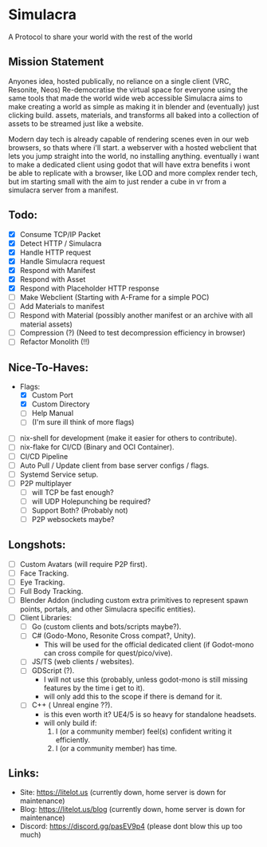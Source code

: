# Simulacra
A Protocol to share your world with the rest of the world

## Mission Statement
Anyones idea, hosted publically, no reliance on a single client (VRC, Resonite, Neos)
Re-democratise the virtual space for everyone using the same tools that made the world wide web accessible
Simulacra aims to make creating a world as simple as making it in blender and (eventually) just clicking build.
assets, materials, and transforms all baked into a collection of assets to be streamed just like a website.

Modern day tech is already capable of rendering scenes even in our web browsers, so thats where i'll start.
a webserver with a hosted webclient that lets you jump straight into the world, no installing anything.
eventually i want to make a dedicated client using godot that will have extra benefits i wont be able to
replicate with a browser, like LOD and more complex render tech, but im starting small with the aim to just
render a cube in vr from a simulacra server from a manifest.

## Todo:
- [x] Consume TCP/IP Packet
- [x] Detect HTTP / Simulacra
- [x] Handle HTTP request
- [x] Handle Simulacra request
- [x] Respond with Manifest
- [x] Respond with Asset
- [x] Respond with Placeholder HTTP response
- [ ] Make Webclient (Starting with A-Frame for a simple POC)
- [ ] Add Materials to manifest
- [ ] Respond with Material (possibly another manifest or an archive with all material assets)
- [ ] Compression (?) (Need to test decompression efficiency in browser)
- [ ] Refactor Monolith (!!)

## Nice-To-Haves:
- Flags: 
  - [x] Custom Port
  - [x] Custom Directory
  - [ ] Help Manual
  - [ ] (I'm sure ill think of more flags)

- [ ] nix-shell for development (make it easier for others to contribute).
- [ ] nix-flake for CI/CD (Binary and OCI Container).
- [ ] CI/CD Pipeline
- [ ] Auto Pull / Update client from base server configs / flags.
- [ ] Systemd Service setup.
- [ ] P2P multiplayer
  - [ ] will TCP be fast enough?
  - [ ] will UDP Holepunching be required?
  - [ ] Support Both? (Probably not)
  - [ ] P2P websockets maybe?

## Longshots:
- [ ] Custom Avatars (will require P2P first).
- [ ] Face Tracking.
- [ ] Eye Tracking.
- [ ] Full Body Tracking.
- [ ] Blender Addon (including custom extra primitives to represent spawn points, portals, and other Simulacra specific entities).
- [ ] Client Libraries:
  - [ ] Go (custom clients and bots/scripts maybe?).
  - [ ] C# (Godo-Mono, Resonite Cross compat?, Unity).
    - This will be used for the official dedicated client (if Godot-mono can cross compile for quest/pico/vive).
  - [ ] JS/TS (web clients / websites).
  - [ ] GDScript (?).
    - I will not use this (probably, unless godot-mono is still missing features by the time i get to it).
    - will only add this to the scope if there is demand for it.
  - [ ] C++ ( Unreal engine ??).
    - is this even worth it? UE4/5 is so heavy for standalone headsets.
    - will only build if:
      1. I (or a community member) feel(s) confident writing it efficiently.
      2. I (or a community member) has time.

## Links:
  - Site: https://litelot.us (currently down, home server is down for maintenance)
  - Blog: https://litelot.us/blog (currently down, home server is down for maintenance)
  - Discord: https://discord.gg/pasEV9p4 (please dont blow this up too much)
